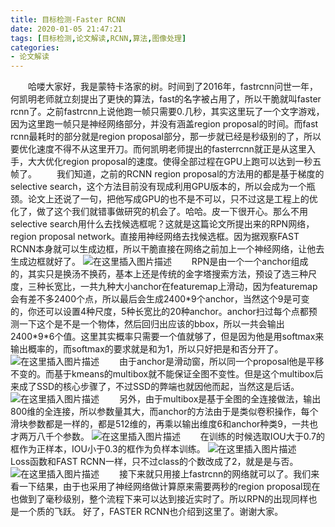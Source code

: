 ```yaml
---
title: 目标检测-Faster RCNN
date: 2020-01-05 21:47:21
tags: [目标检测,论文解读,RCNN,算法,图像处理]
categories: 
- 论文解读
---
```

　　哈喽大家好，我是蒙特卡洛家的树。时间到了2016年，fastrcnn问世一年，何凯明老师就立刻提出了更快的算法，fast的名字被占用了，所以干脆就叫faster rcnn了。之前fastrcnn上说他跑一帧只需要0.几秒，其实这里玩了一个文字游戏，因为这里跑一帧只是神经网络部分，并没有涵盖region proposal的时间。而fast rcnn最耗时的部分就是region proposal部分，那一步就已经是秒级别的了，所以要优化速度不得不从这里开刀。而何凯明老师提出的fasterrcnn就正是从这里入手，大大优化region proposal的速度。使得全部过程在GPU上跑可以达到一秒五帧了。
　　我们知道，之前的RCNN region proposal的方法用的都是基于梯度的selective search，这个方法目前没有现成利用GPU版本的，所以会成为一个瓶颈。论文上还说了一句，把他写成GPU的也不是不可以，只不过这是工程上的优化了，做了这个我们就错事做研究的机会了。哈哈。皮一下很开心。那么不用selective search用什么去找候选框呢？这就是这篇论文所提出来的RPN网络，region proposal network。直接用神经网络去找候选框。因为据观察FAST RCNN本身就可以生成边框，所以干脆直接在网络之前加上一个神经网络，让他去生成边框就好了。
![在这里插入图片描述](1.png)
　　RPN是由一个一个anchor组成的，其实只是换汤不换药，基本上还是传统的金字塔搜索方法，预设了选三种尺度，三种长宽比，一共九种大小anchor在featuremap上滑动，因为featuremap会有差不多2400个点，所以最后会生成2400\*9个anchor，当然这个9是可变的，你还可以设置4种尺度，5种长宽比的20种anchor。anchor扫过每个点都预测一下这个是不是一个物体，然后回归出应该的bbox，所以一共会输出2400\*9\*6个值。这里其实概率只需要一个值就够了，但是因为他是用softmax来输出概率的，而softmax的要求就是和为1，所以只好把是和否分开了。
![在这里插入图片描述](2.png)
　　由于anchor是滑动窗，所以同一个proposal他是平移不变的。而基于kmeans的multibox就不能保证全图不变性。但是这个multibox后来成了SSD的核心步骤了，不过SSD的弊端也就因他而起，当然这是后话。
![在这里插入图片描述](3.png)
　　另外，由于multibox是基于全图的全连接做法，输出800维的全连接，所以参数量其大，而anchor的方法由于是类似卷积操作，每个滑块参数都是一样的，都是512维的，再乘以输出维度6和anchor种类9，一共也才两万八千个参数。
![在这里插入图片描述](4.png)
　　在训练的时候选取IOU大于0.7的框作为正样本，IOU小于0.3的框作为负样本训练。
![在这里插入图片描述](5.png)
　　Loss函数和FAST RCNN一样，只不过class的个数改成了2，就是是与否。
![在这里插入图片描述](6.png)
　　接下来就只用接上fastrcnn的网络就可以了。我们来看一下结果，由于也采用了神经网络做计算原来需要两秒的region proposal现在也做到了毫秒级别，整个流程下来可以达到接近实时了。所以RPN的出现同样也是一个质的飞跃。 好了，FASTER RCNN也介绍到这里了。谢谢大家。

